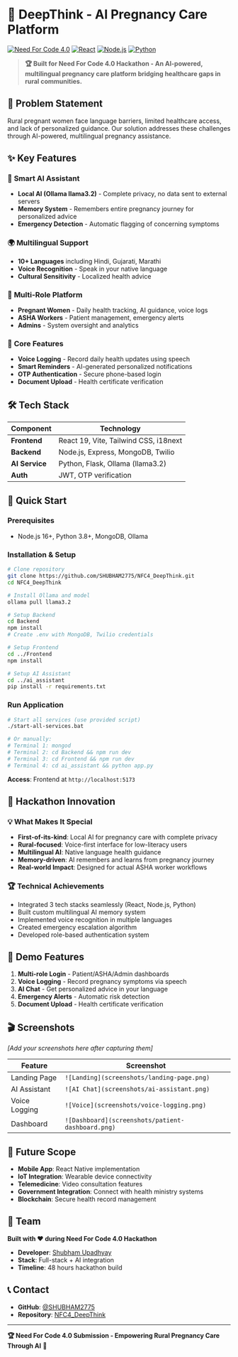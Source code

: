 # 🤱 DeepThink - AI Pregnancy Care Platform

[![Need For Code 4.0](https://img.shields.io/badge/Need%20For%20Code-4.0-orange)](https://hackathon.com)
[![React](https://img.shields.io/badge/React-19.1.0-blue)](https://reactjs.org/)
[![Node.js](https://img.shields.io/badge/Node.js-16%2B-green)](https://nodejs.org/)
[![Python](https://img.shields.io/badge/Python-3.8%2B-yellow)](https://python.org/)

> **🏆 Built for Need For Code 4.0 Hackathon - An AI-powered, multilingual pregnancy care platform bridging healthcare gaps in rural communities.**

## 🌟 Problem Statement

Rural pregnant women face language barriers, limited healthcare access, and lack of personalized guidance. Our solution addresses these challenges through AI-powered, multilingual pregnancy assistance.

## ✨ Key Features

### 🤖 **Smart AI Assistant**
- **Local AI (Ollama llama3.2)** - Complete privacy, no data sent to external servers
- **Memory System** - Remembers entire pregnancy journey for personalized advice
- **Emergency Detection** - Automatic flagging of concerning symptoms

### 🌍 **Multilingual Support** 
- **10+ Languages** including Hindi, Gujarati, Marathi
- **Voice Recognition** - Speak in your native language
- **Cultural Sensitivity** - Localized health advice

### 👥 **Multi-Role Platform**
- **Pregnant Women** - Daily health tracking, AI guidance, voice logs
- **ASHA Workers** - Patient management, emergency alerts
- **Admins** - System oversight and analytics

### 📱 **Core Features**
- **Voice Logging** - Record daily health updates using speech
- **Smart Reminders** - AI-generated personalized notifications  
- **OTP Authentication** - Secure phone-based login
- **Document Upload** - Health certificate verification

## 🛠️ Tech Stack

| Component | Technology |
|-----------|------------|
| **Frontend** | React 19, Vite, Tailwind CSS, i18next |
| **Backend** | Node.js, Express, MongoDB, Twilio |
| **AI Service** | Python, Flask, Ollama (llama3.2) |
| **Auth** | JWT, OTP verification |

## 🚀 Quick Start

### Prerequisites
- Node.js 16+, Python 3.8+, MongoDB, Ollama

### Installation & Setup
```bash
# Clone repository
git clone https://github.com/SHUBHAM2775/NFC4_DeepThink.git
cd NFC4_DeepThink

# Install Ollama and model
ollama pull llama3.2

# Setup Backend
cd Backend
npm install
# Create .env with MongoDB, Twilio credentials

# Setup Frontend  
cd ../Frontend
npm install

# Setup AI Assistant
cd ../ai_assistant
pip install -r requirements.txt
```

### Run Application
```bash
# Start all services (use provided script)
./start-all-services.bat

# Or manually:
# Terminal 1: mongod
# Terminal 2: cd Backend && npm run dev  
# Terminal 3: cd Frontend && npm run dev
# Terminal 4: cd ai_assistant && python app.py
```

**Access**: Frontend at `http://localhost:5173`

## 🎯 Hackathon Innovation

### 💡 **What Makes It Special**
- **First-of-its-kind**: Local AI for pregnancy care with complete privacy
- **Rural-focused**: Voice-first interface for low-literacy users
- **Multilingual AI**: Native language health guidance  
- **Memory-driven**: AI remembers and learns from pregnancy journey
- **Real-world Impact**: Designed for actual ASHA worker workflows

### 🏆 **Technical Achievements**
- Integrated 3 tech stacks seamlessly (React, Node.js, Python)
- Built custom multilingual AI memory system
- Implemented voice recognition in multiple languages
- Created emergency escalation algorithm
- Developed role-based authentication system

## 📱 Demo Features

1. **Multi-role Login** - Patient/ASHA/Admin dashboards
2. **Voice Logging** - Record pregnancy symptoms via speech
3. **AI Chat** - Get personalized advice in your language  
4. **Emergency Alerts** - Automatic risk detection
5. **Document Upload** - Health certificate verification

## 🎬 Screenshots

*[Add your screenshots here after capturing them]*

| Feature | Screenshot |
|---------|------------|
| Landing Page | `![Landing](screenshots/landing-page.png)` |
| AI Assistant | `![AI Chat](screenshots/ai-assistant.png)` |
| Voice Logging | `![Voice](screenshots/voice-logging.png)` |
| Dashboard | `![Dashboard](screenshots/patient-dashboard.png)` |

## 🔮 Future Scope

- **Mobile App**: React Native implementation
- **IoT Integration**: Wearable device connectivity  
- **Telemedicine**: Video consultation features
- **Government Integration**: Connect with health ministry systems
- **Blockchain**: Secure health record management

## 👥 Team

**Built with ❤️ during Need For Code 4.0 Hackathon**

- **Developer**: [Shubham Upadhyay](https://github.com/SHUBHAM2775)
- **Stack**: Full-stack + AI integration
- **Timeline**: 48 hours hackathon build

## 📞 Contact

- **GitHub**: [@SHUBHAM2775](https://github.com/SHUBHAM2775)
- **Repository**: [NFC4_DeepThink](https://github.com/SHUBHAM2775/NFC4_DeepThink)

---

**🏆 Need For Code 4.0 Submission - Empowering Rural Pregnancy Care Through AI** 🚀
